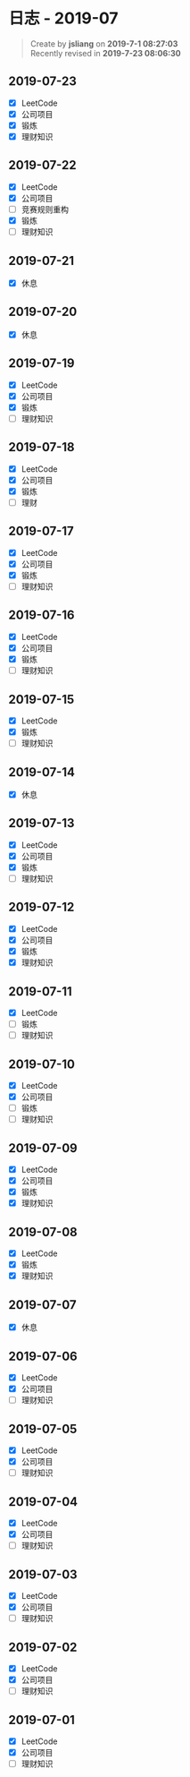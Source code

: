 日志 - 2019-07
===

> Create by **jsliang** on **2019-7-1 08:27:03**  
> Recently revised in **2019-7-23 08:06:30**

## 2019-07-23

* [x] LeetCode
* [x] 公司项目
* [x] 锻炼
* [x] 理财知识

## 2019-07-22

* [x] LeetCode
* [x] 公司项目
* [ ] 竞赛规则重构
* [x] 锻炼
* [ ] 理财知识

## 2019-07-21

* [x] 休息

## 2019-07-20

* [x] 休息

## 2019-07-19

* [x] LeetCode
* [x] 公司项目
* [x] 锻炼
* [ ] 理财知识

## 2019-07-18

* [x] LeetCode
* [x] 公司项目
* [x] 锻炼
* [ ] 理财

## 2019-07-17

* [x] LeetCode
* [x] 公司项目
* [x] 锻炼
* [ ] 理财知识

## 2019-07-16

* [x] LeetCode
* [x] 公司项目
* [x] 锻炼
* [ ] 理财知识

## 2019-07-15

* [x] LeetCode
* [x] 锻炼
* [ ] 理财知识

## 2019-07-14

* [x] 休息

## 2019-07-13

* [x] LeetCode
* [x] 公司项目
* [x] 锻炼
* [ ] 理财知识

## 2019-07-12

* [x] LeetCode
* [x] 公司项目
* [x] 锻炼
* [x] 理财知识

## 2019-07-11

* [x] LeetCode
* [ ] 锻炼
* [ ] 理财知识

## 2019-07-10

* [x] LeetCode
* [x] 公司项目
* [ ] 锻炼
* [ ] 理财知识

## 2019-07-09

* [x] LeetCode
* [x] 公司项目
* [x] 锻炼
* [x] 理财知识

## 2019-07-08

* [x] LeetCode
* [x] 锻炼
* [x] 理财知识

## 2019-07-07

* [x] 休息

## 2019-07-06

* [x] LeetCode
* [x] 公司项目
* [ ] 理财知识

## 2019-07-05

* [x] LeetCode
* [x] 公司项目
* [ ] 理财知识

## 2019-07-04

* [x] LeetCode
* [x] 公司项目
* [ ] 理财知识

## 2019-07-03

* [x] LeetCode
* [x] 公司项目
* [ ] 理财知识

## 2019-07-02

* [x] LeetCode
* [x] 公司项目
* [ ] 理财知识

## 2019-07-01

* [x] LeetCode
* [x] 公司项目
* [ ] 理财知识